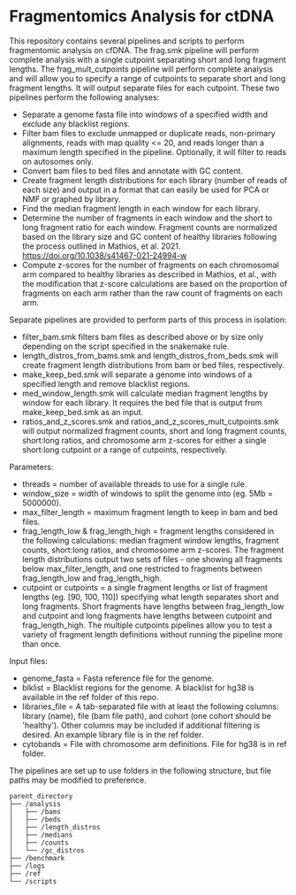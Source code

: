 # Fragmentomics Analysis for ctDNA

This repository contains several pipelines and scripts to perform fragmentomic analysis on cfDNA. The frag.smk pipeline will perform complete analysis with a single cutpoint separating short and long fragment lengths. The frag_mult_cutpoints pipeline will perform complete analysis and will allow you to specify a range of cutpoints to separate short and long fragment lengths. It will output separate files for each cutpoint. These two pipelines perform the following analyses:
- Separate a genome fasta file into windows of a specified width and exclude any blacklist regions.
- Filter bam files to exclude unmapped or duplicate reads, non-primary alignments, reads with map quality <= 20, and reads longer than a maximum length specified in the pipeline. Optionally, it will filter to reads on autosomes only.
- Convert bam files to bed files and annotate with GC content.
- Create fragment length distributions for each library (number of reads of each size) and output in a format that can easily be used for PCA or NMF or graphed by library.
- Find the median fragment length in each window for each library.
- Determine the number of fragments in each window and the short to long fragment ratio for each window. Fragment counts are normalized based on the library size and GC content of healthy libraries following the process outlined in Mathios, et al. 2021. https://doi.org/10.1038/s41467-021-24994-w
- Compute z-scores for the number of fragments on each chromosomal arm compared to healthy libraries as described in Mathios, et al., with the modification that z-score calculations are based on the proportion of fragments on each arm rather than the raw count of fragments on each arm.

Separate pipelines are provided to perform parts of this process in isolation:
- filter_bam.smk filters bam files as described above or by size only depending on the script specified in the snakemake rule.
- length_distros_from_bams.smk and length_distros_from_beds.smk will create fragment length distributions from bam or bed files, respectively.
- make_keep_bed.smk will separate a genome into windows of a specified length and remove blacklist regions.
- med_window_length.smk will calculate median fragment lengths by window for each library. It requires the bed file that is output from make_keep_bed.smk as an input.
- ratios_and_z_scores.smk and ratios_and_z_scores_mult_cutpoints.smk will output normalized fragment counts, short and long fragment counts, short:long ratios, and chromosome arm z-scores for either a single short:long cutpoint or a range of cutpoints, respectively.

Parameters:
- threads = number of available threads to use for a single rule.
- window_size = width of windows to split the genome into (eg. 5Mb = 5000000).
- max_filter_length = maximum fragment length to keep in bam and bed files.
- frag_length_low & frag_length_high = fragment lengths considered in the following calculations: median fragment window lengths, fragment counts, short:long ratios, and chromosome arm z-scores. The fragment length distributions output two sets of files - one showing all fragments below max_filter_length, and one restricted to fragments between frag_length_low and frag_length_high.
- cutpoint or cutpoints = a single fragment lengths or list of fragment lengths (eg. \[90, 100, 110]) specifying what length separates short and long fragments. Short fragments have lengths between frag_length_low and cutpoint and long fragments have lengths between cutpoint and frag_length_high. The multiple cutpoints pipelines allow you to test a variety of fragment length definitions without running the pipeline more than once.

Input files:
- genome_fasta = Fasta reference file for the genome.
- blklist = Blacklist regions for the genome. A blacklist for hg38 is available in the ref folder of this repo.
- libraries_file = A tab-separated file with at least the following columns: library (name), file (bam file path), and cohort (one cohort should be 'healthy'). Other columns may be included if additional filtering is desired. An example library file is in the ref folder.
- cytobands = File with chromosome arm definitions. File for hg38 is in ref folder.

The pipelines are set up to use folders in the following structure, but file paths may be modified to preference.

    parent_directory
    ├── /analysis
    │   ├── /bams
    │   ├── /beds
    │   ├── /length_distros
    │   ├── /medians
    │   ├── /counts
    │   └── /gc_distros
    ├── /benchmark
    ├── /logs
    ├── /ref
    └── /scripts


